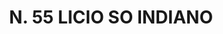 ---
title: "N. 55 LICIO SO INDIANO"
plant-name: "N. 55"
plant-number: "055"
plant-img1: "/assets/img/plant055_verso.jpg"
plant-img2: "/assets/img/plant055.jpg"
plant-xml: "/assets/xml/plant055.xml"
plant-title: "N. 55 LICIO SO INDIANO"
plant-taxon-link: ""
plant-taxon-content: ""
layout: single-xml
---